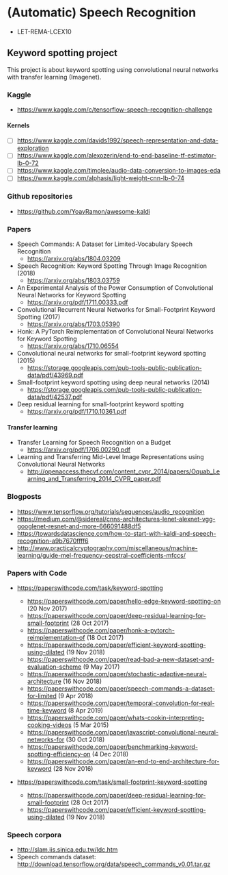 # (Automatic) Speech Recognition 

* LET-REMA-LCEX10


## Keyword spotting project

This project is about keyword spotting using convolutional neural networks with transfer learning (Imagenet). 


### Kaggle

* https://www.kaggle.com/c/tensorflow-speech-recognition-challenge

#### Kernels

- [ ] https://www.kaggle.com/davids1992/speech-representation-and-data-exploration
- [ ] https://www.kaggle.com/alexozerin/end-to-end-baseline-tf-estimator-lb-0-72
- [ ] https://www.kaggle.com/timolee/audio-data-conversion-to-images-eda
- [ ] https://www.kaggle.com/alphasis/light-weight-cnn-lb-0-74

### Github repositories

* https://github.com/YoavRamon/awesome-kaldi


### Papers

* Speech Commands: A Dataset for Limited-Vocabulary Speech Recognition
	* https://arxiv.org/abs/1804.03209
* Speech Recognition: Keyword Spotting Through Image Recognition (2018)
	* https://arxiv.org/abs/1803.03759
* An Experimental Analysis of the Power Consumption of Convolutional Neural Networks for Keyword Spotting
	* https://arxiv.org/pdf/1711.00333.pdf	
* Convolutional Recurrent Neural Networks for Small-Footprint Keyword Spotting (2017)
	* https://arxiv.org/abs/1703.05390
* Honk: A PyTorch Reimplementation of Convolutional Neural Networks for Keyword Spotting
	* https://arxiv.org/abs/1710.06554	
* Convolutional neural networks for small-footprint keyword spotting (2015)
	* https://storage.googleapis.com/pub-tools-public-publication-data/pdf/43969.pdf
* Small-footprint keyword spotting using deep neural networks (2014)
	* https://storage.googleapis.com/pub-tools-public-publication-data/pdf/42537.pdf
* Deep residual learning for small-footprint keyword spotting
	* https://arxiv.org/pdf/1710.10361.pdf	

#### Transfer learning

* Transfer Learning for Speech Recognition on a Budget
	* https://arxiv.org/pdf/1706.00290.pdf
* Learning and Transferring Mid-Level Image Representations using Convolutional Neural Networks	
	* http://openaccess.thecvf.com/content_cvpr_2014/papers/Oquab_Learning_and_Transferring_2014_CVPR_paper.pdf


### Blogposts

* https://www.tensorflow.org/tutorials/sequences/audio_recognition
* https://medium.com/@sidereal/cnns-architectures-lenet-alexnet-vgg-googlenet-resnet-and-more-666091488df5
* https://towardsdatascience.com/how-to-start-with-kaldi-and-speech-recognition-a9b7670ffff6
* http://www.practicalcryptography.com/miscellaneous/machine-learning/guide-mel-frequency-cepstral-coefficients-mfccs/

### Papers with Code

* https://paperswithcode.com/task/keyword-spotting
	* https://paperswithcode.com/paper/hello-edge-keyword-spotting-on (20 Nov 2017)
	* https://paperswithcode.com/paper/deep-residual-learning-for-small-footprint (28 Oct 2017) 
	* https://paperswithcode.com/paper/honk-a-pytorch-reimplementation-of (18 Oct 2017)
	* https://paperswithcode.com/paper/efficient-keyword-spotting-using-dilated (19 Nov 2018)
	* https://paperswithcode.com/paper/read-bad-a-new-dataset-and-evaluation-scheme (9 May 2017)
	* https://paperswithcode.com/paper/stochastic-adaptive-neural-architecture (16 Nov 2018)
	* https://paperswithcode.com/paper/speech-commands-a-dataset-for-limited (9 Apr 2018)
	* https://paperswithcode.com/paper/temporal-convolution-for-real-time-keyword (8 Apr 2019)
	* https://paperswithcode.com/paper/whats-cookin-interpreting-cooking-videos (5 Mar 2015)
	* https://paperswithcode.com/paper/javascript-convolutional-neural-networks-for (30 Oct 2018)
	* https://paperswithcode.com/paper/benchmarking-keyword-spotting-efficiency-on (4 Dec 2018)
	* https://paperswithcode.com/paper/an-end-to-end-architecture-for-keyword (28 Nov 2016)

* https://paperswithcode.com/task/small-footprint-keyword-spotting
	* https://paperswithcode.com/paper/deep-residual-learning-for-small-footprint (28 Oct 2017)
	* https://paperswithcode.com/paper/efficient-keyword-spotting-using-dilated (19 Nov 2018)


### Speech corpora

* http://slam.iis.sinica.edu.tw/ldc.htm
* Speech commands dataset: http://download.tensorflow.org/data/speech_commands_v0.01.tar.gz